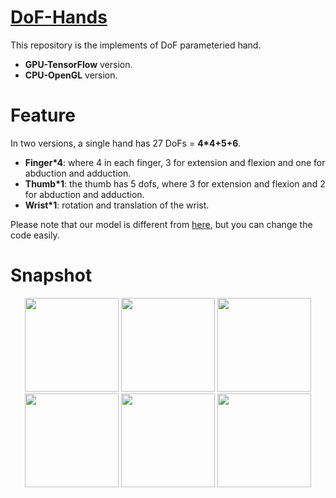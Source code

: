 [DoF-Hands](https://github.com/JenathanHoo/DoF-Hands)
=========================
This repository is the implements of DoF parameteried hand.
- **GPU-TensorFlow** version.
- **CPU-OpenGL** version.

Feature
=========================
In two versions, a single hand has 27 DoFs = **4*4+5+6**.

- **Finger*4**: where 4 in each finger, 3 for extension and flexion and one for abduction and adduction.
- **Thumb*1**:  the thumb has 5 dofs, where 3 for extension and flexion and 2 for abduction and adduction.
- **Wrist*1**:  rotation and translation of the wrist.

Please note that our model is different from [here](https://biology.stackexchange.com/questions/30857/does-the-human-hand-have-27-degrees-of-freedom), but you can change the code easily.

Snapshot
=========================
<center class="half">
    <img src="https://github.com/JenathanHoo/DoF-Hands/blob/master/imgs/1.png" width="150"/>
    <img src="https://github.com/JenathanHoo/DoF-Hands/blob/master/imgs/2.png" width="150"/>
    <img src="https://github.com/JenathanHoo/DoF-Hands/blob/master/imgs/4.png" width="150"/>
</center>


<center class="half">
    <img src="https://github.com/JenathanHoo/DoF-Hands/blob/master/imgs/3.png" width="150"/>
    <img src="https://github.com/JenathanHoo/DoF-Hands/blob/master/imgs/5.png" width="150"/>
    <img src="https://github.com/JenathanHoo/DoF-Hands/blob/master/imgs/6.png" width="150"/>
</center>


